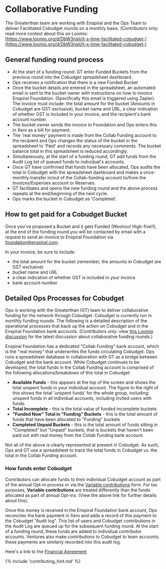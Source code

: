 # Collaborative Funding

The Greaterthan team are working with Enspiral and the Ops Team to deliver Facilitated Cobudget rounds on a monthly basis. (Contributors only: read more context about this on Loomio: [https://www.loomio.org/d/DbW3nipl/it-s-time-facilitated-cobudget-](https://www.loomio.org/d/DbW3nipl/it-s-time-facilitated-cobudget-)

## General funding round process

* At the start of a funding round: GT enter Funded Buckets from the previous round into the Cobudget spreadsheet dashboard.
* Ops receives a notification that there is a new Funded Bucket
* Once the bucket details are entered in the spreadsheet, an automated email is sent to the bucket owner with instructions on how to invoice Enspiral Foundation. (Specifically this email is triggered using Zapier). The invoice must include: the total amount for the bucket (Amounts in Cobudget are GST-exclusive), bucket name and URL, a clear indication of whether GST is included in your invoice, and the recipient's bank account number.
* The bucket owner sends the invoice to Foundation and Ops enters this in Xero as a bill for payment.
* The 'real money' payment is made from the Collab Funding account to the recipient and Ops changes the status of the bucket in the spreadsheet to 'Paid' and records any necessary comments. The bucket balance total in this spreadsheet is reduced accordingly. 
* Simultaneously, at the start of a funding round, GT add funds from the Audit Log list of queued funds to individual's accounts.
* Once GT have confirmed that funds have been allocated, Ops audits the total in Cobudget with the spreadsheet dashboard and makes a once-monthly transfer in/out of the Collab-funding account to/from the Invoices/Expenses account or Reserves.
* GT facilitates and opens the new funding round and the above process repeats at the end/beginning of the next cycle.
* Ops marks the bucket in Cobudget as 'Completed'.

## How to get paid for a Cobudget Bucket

Once you've proposed a Bucket and it gets Funded (Woohoo! High-five!!), at the end of the funding round you will be contacted by email with a request to send an invoice to Enspiral Foundation via foundation@enspiral.com.

In your invoice, be sure to include:
* the total amount for the bucket (remember, the amounts in Cobudget are GST-exclusive)
* bucket name and URL
* a clear indication of whether GST is included in your invoice
* bank account number


## Detailed Ops Processes for Cobudget

Ops is working with the Greaterthan (GT) team to deliver collaborative funding for the network through Cobudget. Cobudget is currently run in monthly funding rounds. The following is a detailed description of the operational processes that back up the action on Cobudget and in the Enspiral Foundation bank accounts. (Contributors only: view [this Loomio discussion](https://www.loomio.org/d/DbW3nipl/it-s-time-facilitated-cobudget-) for the latest discussion about collaborative funding rounds.)

Enspiral Foundation has a dedicated "Collab Funding" bank account, which is the "real money" that underwrites the funds circulating Cobudget. Ops runs a spreadsheet database in collaboration with GT as a bridge between Cobudget and the bank account. While Cobudget continues to be developed, the total funds in the Collab Funding  account is comprised of the following allocations/breakdown of this total in Cobudget:

* **Available Funds** - this appears at the top of the screen and shows the total unspent funds in your individual account. The figure to the right of this shows the total 'unspent funds' for the whole group, including: unspent funds in all individual accounts, including invited users with funds.
* **Total Incomplete** - this is the total value of funded incomplete buckets
* **"Funded Now" Total in "Funding" Buckets** - this is the total amount of funds that have been allocated to "Funding" buckets
* **Completed Unpaid Buckets** - this is the total amount of funds sitting in "Completed" but "Unpaid" buckets, that is buckets that haven't been paid out with real money from the Collab Funding bank account.

Not all of the above is clearly represented at present in Cobudget. As such, Ops and GT use a spreadsheet to track the total funds in Cobudget vs. the total in the Collab Funding account.

### How funds enter Cobudget

Contributors can allocate funds to their individual Cobudget account as part of the annual Opt-in process or via the  [Variable contributions](https://handbook.enspiral.com/finances_variable_contributions.html) form. For tax purposes, **Variable contributions** are treated differently than the funds allocated as part of annual Opt-ins. (View the above link for further details about this). 

Once this money is received in the Enspiral Foundation bank account, Ops reconciles the bank payment in Xero and adds a record of this payment to the Cobudget "Audit log". This list of users and Cobudget contributions in the Audit Log are queued up for the subsequent funding round. At the start of a funding round, these funds are added to individual contributor accounts. Ventures also make contributions to Cobudget to team accounts; these payments are similarly recorded into this audit log.

Here's a link to the [Financial Agreement](/agreements/financial.html)

{% include 'contributing_hint.md' %}
